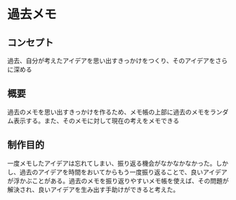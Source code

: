 # 過去メモ

## コンセプト
過去、自分が考えたアイデアを思い出すきっかけをつくり、そのアイデアをさらに深める

## 概要
過去のメモを思い出すきっかけを作るため、メモ帳の上部に過去のメモをランダム表示する。また、そのメモに対して現在の考えをメモできる

## 制作目的
一度メモしたアイデアは忘れてしまい、振り返る機会がなかなかなかった。しかし、過去のアイデアを時間をおいてからもう一度振り返ることで、良いアイデアが浮かぶことがある。過去のメモを振り返りやすいメモ帳を使えば、その問題が解決され、良いアイデアを生み出す手助けができると考えた。